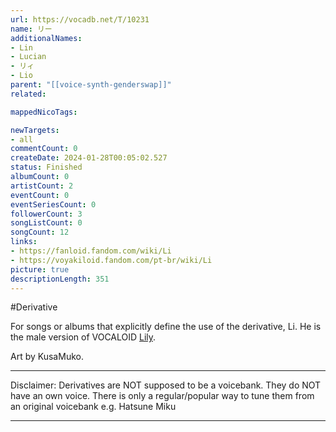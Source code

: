 ```yaml
---
url: https://vocadb.net/T/10231
name: リー
additionalNames: 
- Lin
- Lucian
- リィ
- Lio
parent: "[[voice-synth-genderswap]]"
related:

mappedNicoTags:

newTargets:
- all
commentCount: 0
createDate: 2024-01-28T00:05:02.527
status: Finished
albumCount: 0
artistCount: 2
eventCount: 0
eventSeriesCount: 0
followerCount: 3
songListCount: 0
songCount: 12
links: 
- https://fanloid.fandom.com/wiki/Li
- https://voyakiloid.fandom.com/pt-br/wiki/Li
picture: true
descriptionLength: 351
---
```


#Derivative

For songs or albums that explicitly define the use of the derivative, Li. He is the male version of VOCALOID [Lily](https://vocadb.net/Ar/139).

Art by KusaMuko.

___
Disclaimer:
Derivatives are NOT supposed to be a voicebank. They do NOT have an own voice. There is only a regular/popular way to tune them from an original voicebank e.g. Hatsune Miku

---

